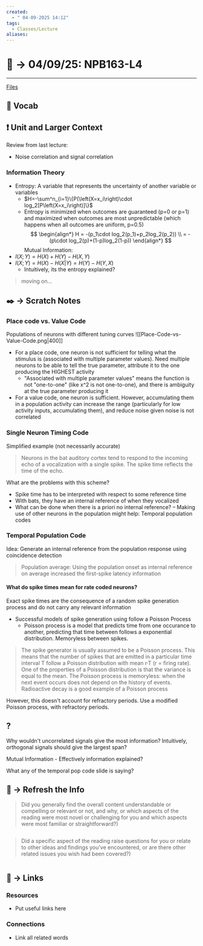 ```yaml
---
created:
  - " 04-09-2025 14:12"
tags:
  - Classes/Lecture
aliases:
---
```


# 📗 ->  04/09/25: NPB163-L4
---
[Files](https://canvas.ucdavis.edu/courses/982204/files/folder/Week%202%20Neural%20Codes?preview=27284473)

## 🎤 Vocab



## ❗ Unit and Larger Context
Review from last lecture:
- Noise correlation and signal correlation

### Information Theory
- Entropy: A variable that represents the uncertainty of another variable or variables
	- $H=-\sum^n_{i=1}\{P(\left(X=x_i\right)\cdot log_2[P\left(X=x_i\right)]\}$
	- Entropy is minimized when outcomes are guaranteed (p=0 or p=1) and maximized when outcomes are most unpredictable (which happens when all outcomes are uniform, p=0.5)
$$
\begin{align*}
H = -(p_1\cdot log_2(p_1)+p_2log_2(p_2)) \\
= -(p\cdot log_2(p)+(1-p)log_2(1-p))
\end{align*}
$$
Mutual Information:
- $I(X;Y) = H(X) + H(Y) - H(X,Y)$
- $I(X;Y) = H(X) - H(X|Y) = H(Y) - H(Y,X)$
	- Intuitively, its the entropy explained?

> moving on...

## ✒️ -> Scratch Notes
### Place code vs. Value Code
Populations of neurons with different tuning curves
![[Place-Code-vs-Value-Code.png|400]]
- For a place code, one neuron is not sufficient for telling what the stimulus is (associated with multiple parameter values). Need multiple neurons to be able to tell the true parameter, attribute it to the one producing the HIGHEST activity
	- "Associated with multiple parameter values" means the function is not "one-to-one" (like x^2 is not one-to-one), and there is ambiguity at the true parameter producing it
- For a value code, one neuron is sufficient. However, accumulating them in a population activity can increase the range (particularly for low activity inputs, accumulating them), and reduce noise given noise is not correlated

### Single Neuron Timing Code
Simplified example (not necessarily accurate)
> Neurons in the bat auditory cortex tend to respond to the incoming echo of a vocalization with a single spike. The spike time reflects the time of the echo.

What are the problems with this scheme?
- Spike time has to be interpreted with respect to some reference time
- With bats, they have an internal reference of when they vocalized
- What can be done when there is a priori no internal reference? – Making use of other neurons in the population might help: Temporal population codes

### Temporal Population Code
Idea: Generate an internal reference from the population response using coincidence detection

> Population average: 
> Using the population onset as internal reference on average increased the first-spike latency information

#### What do spike times mean for rate coded neurons?
Exact spike times are the consequence of a random spike generation process and do not carry any relevant information
- Successful models of spike generation using follow a Poisson Process
	- Poisson process is a model that predicts time from one occurance to another, predicting that time between follows a exponential distribution. Memoryless between spikes.
> The spike generator is usually assumed to be a Poisson process. This means that the number of spikes that are emitted in a particular time interval T follow a Poisson distribution with mean r·T (r = firing rate). One of the properties of a Poisson distribution is that the variance is equal to the mean. The Poisson process is memoryless: when the next event occurs does not depend on the history of events. Radioactive decay is a good example of a Poisson process 

However, this doesn't account for refractory periods. Use a modified Poisson process, with refractory periods.


## ?
Why wouldn't uncorrelated signals give the most information? Intuitively, orthogonal signals should give the largest span?

Mutual Information - Effectively information explained?

What any of the temporal pop code slide is saying?




## 🧪 -> Refresh the Info
> Did you generally find the overall content understandable or compelling or relevant or not, and why, or which aspects of the reading were most novel or challenging for you and which aspects were most familiar or straightforward?)  
```

```

> Did a specific aspect of the reading raise questions for you or relate to other ideas and findings you’ve encountered, or are there other related issues you wish had been covered?)
```

```




## 🔗 -> Links
### Resources
- Put useful links here


### Connections
- Link all related words
